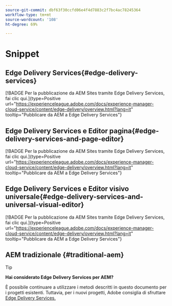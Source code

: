 ```yaml
---
source-git-commit: dbf63f30ccfd06e4f4d7883c2f7bc4ac78245364
workflow-type: tm+mt
source-wordcount: '108'
ht-degree: 69%

---
```

# Snippet

## Edge Delivery Services{#edge-delivery-services}

[!BADGE Per la pubblicazione da AEM Sites tramite Edge Delivery Services, fai clic qui.]{type=Positive url="https://experienceleague.adobe.com/docs/experience-manager-cloud-service/content/edge-delivery/overview.html?lang=it" tooltip="Pubblicare da AEM a Edge Delivery Services"}

## Edge Delivery Services e Editor pagina{#edge-delivery-services-and-page-editor}

[!BADGE Per la pubblicazione da AEM Sites tramite Edge Delivery Services, fai clic qui.]{type=Positive url="https://experienceleague.adobe.com/docs/experience-manager-cloud-service/content/edge-delivery/overview.html?lang=it" tooltip="Pubblicare da AEM a Edge Delivery Services"}

## Edge Delivery Services e Editor visivo universale{#edge-delivery-services-and-universal-visual-editor}

[!BADGE Per la pubblicazione da AEM Sites tramite Edge Delivery Services, fai clic qui.]{type=Positive url="https://experienceleague.adobe.com/docs/experience-manager-cloud-service/content/edge-delivery/overview.html?lang=it" tooltip="Pubblicare da AEM a Edge Delivery Services"}

## AEM tradizionale {#traditional-aem}

>[!TIP]
>
>**Hai considerato Edge Delivery Services per AEM?**
>
>È possibile continuare a utilizzare i metodi descritti in questo documento per i progetti esistenti. Tuttavia, per i nuovi progetti, Adobe consiglia di sfruttare [Edge Delivery Services.](https://experienceleague.adobe.com/it/docs/experience-manager-cloud-service/content/edge-delivery/overview)
